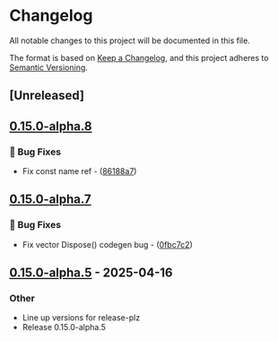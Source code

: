 # Changelog

All notable changes to this project will be documented in this file.

The format is based on [Keep a Changelog](https://keepachangelog.com/en/1.0.0/),
and this project adheres to [Semantic Versioning](https://semver.org/spec/v2.0.0.html).

## [Unreleased]

## [0.15.0-alpha.8](https://github.com/ralfbiedert/interoptopus/compare/interoptopus_backend_csharp-v0.15.0-alpha.7...interoptopus_backend_csharp-v0.15.0-alpha.8)

### 🐛 Bug Fixes


- Fix const name ref - ([86188a7](https://github.com/ralfbiedert/interoptopus/commit/86188a7260baed7dab590ee44aba6741837124c8))


## [0.15.0-alpha.7](https://github.com/ralfbiedert/interoptopus/compare/interoptopus_backend_csharp-v0.15.0-alpha.6...interoptopus_backend_csharp-v0.15.0-alpha.7)

### 🐛 Bug Fixes


- Fix vector Dispose() codegen bug - ([0fbc7c2](https://github.com/ralfbiedert/interoptopus/commit/0fbc7c2e118845135de0abca87b9dbe05195a3f3))


## [0.15.0-alpha.5](https://github.com/ralfbiedert/interoptopus/compare/interoptopus_backend_csharp-v0.15.0-alpha.4...interoptopus_backend_csharp-v0.15.0-alpha.5) - 2025-04-16

### Other

- Line up versions for release-plz
- Release 0.15.0-alpha.5
